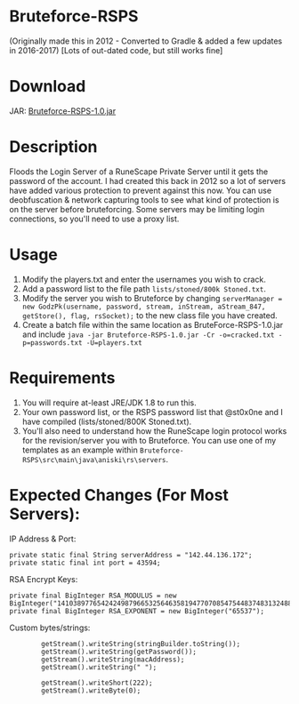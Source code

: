 # Bruteforce-RSPS

(Originally made this in 2012 - Converted to Gradle & added a few updates in 2016-2017) [Lots of out-dated code, but still works fine]

# Download
JAR: [Bruteforce-RSPS-1.0.jar](https://github.com/KaiBurton/Bruteforce-RSPS/blob/main/build/libs/Bruteforce-RSPS-1.0.jar)

# Description

Floods the Login Server of a RuneScape Private Server until it gets the password of the account. I had created this back in 2012 so a lot of servers have added various protection to prevent against this now. You can use deobfuscation & network capturing tools to see what kind of protection is on the server before bruteforcing. Some servers may be limiting login connections, so you'll need to use a proxy list.

# Usage

1. Modify the players.txt and enter the usernames you wish to crack.
2. Add a password list to the file path `lists/stoned/800k Stoned.txt`.
3. Modify the server you wish to Bruteforce by changing `serverManager = new GodzPk(username, password, stream, inStream, aStream_847, getStore(), flag, rsSocket);` to the new class file you have created.
4. Create a batch file within the same location as BruteForce-RSPS-1.0.jar and include `java -jar Bruteforce-RSPS-1.0.jar -Cr -o=cracked.txt -p=passwords.txt -U=players.txt`

# Requirements

1. You will require at-least JRE/JDK 1.8 to run this.
2. Your own password list, or the RSPS password list that @st0x0ne and I have compiled (lists/stoned/800K Stoned.txt).
3. You'll also need to understand how the RuneScape login protocol works for the revision/server you with to Bruteforce. You can use one of my templates as an example within `Bruteforce-RSPS\src\main\java\aniski\rs\servers`.

# Expected Changes (For Most Servers):

IP Address & Port:

    private static final String serverAddress = "142.44.136.172";
    private static final int port = 43594;

RSA Encrypt Keys:

    private final BigInteger RSA_MODULUS = new BigInteger("141038977654242498796653256463581947707085475448374831324884224283104317501838296020488428503639086635001378639378416098546218003298341019473053164624088381038791532123008519201622098961063764779454144079550558844578144888226959180389428577531353862575582264379889305154355721898818709924743716570464556076517");
    private final BigInteger RSA_EXPONENT = new BigInteger("65537");

Custom bytes/strings:

            getStream().writeString(stringBuilder.toString());
            getStream().writeString(getPassword());
            getStream().writeString(macAddress);
            getStream().writeString(" ");

            getStream().writeShort(222);
            getStream().writeByte(0);
